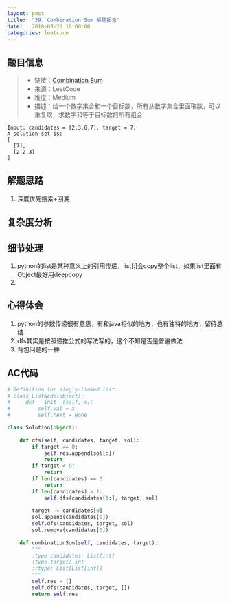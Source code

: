 ```yaml
---
layout: post
title:  "39. Combination Sum 解题报告"
date:   2018-05-20 10:00:00
categories: leetcode
---
```



## 题目信息

> * 链接：[Combination Sum](https://leetcode.com/problems/combination-sum/description/)
> * 来源：LeetCode
> * 难度：Medium
> * 描述：给一个数字集合和一个目标数，所有从数字集合里面取数，可以重复取，求数字和等于目标数的所有组合

```
Input: candidates = [2,3,6,7], target = 7,
A solution set is:
[
  [7],
  [2,2,3]
]
```
## 解题思路
1. 深度优先搜索+回溯

## 复杂度分析

## 细节处理
1. python的list是某种意义上的引用传递，list[:]会copy整个list，如果list里面有Object最好用deepcopy
2. 

## 心得体会
1. python的参数传递很有意思，有和java相似的地方，也有独特的地方，留待总结
2. dfs其实是按照递推公式的写法写的，这个不知是否是普遍做法
3. 背包问题的一种

## AC代码

``` python
# Definition for singly-linked list.
# class ListNode(object):
#     def __init__(self, x):
#         self.val = x
#         self.next = None

class Solution(object):
    
    def dfs(self, candidates, target, sol):
        if target == 0:
            self.res.append(sol[:])
            return 
        if target < 0:
            return 
        if len(candidates) == 0:
            return
        if len(candidates) > 1: 
            self.dfs(candidates[1:], target, sol)
        
        target -= candidates[0]
        sol.append(candidates[0])
        self.dfs(candidates, target, sol)
        sol.remove(candidates[0])
            
    def combinationSum(self, candidates, target):
        """
        :type candidates: List[int]
        :type target: int
        :rtype: List[List[int]]
        """
        self.res = []
        self.dfs(candidates, target, [])
        return self.res
                
        

```



[jekyll-docs]: https://jekyllrb.com/docs/home
[jekyll-gh]:   https://github.com/jekyll/jekyll
[jekyll-talk]: https://talk.jekyllrb.com/


